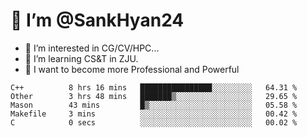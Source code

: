 # 👋 I’m @SankHyan24

- 👀 I’m interested in CG/CV/HPC...
- 🌱 I’m learning CS&T in ZJU.
- 💞️ I want to become more Professional and Powerful


<!---
SankHyan24/SankHyan24 is a ✨ special ✨ repository because its `README.md` (this file) appears on your GitHub profile.
You can click the Preview link to take a look at your changes.
--->
<!--START_SECTION:waka-->

```text
C++          8 hrs 16 mins   ████████████████░░░░░░░░░   64.31 %
Other        3 hrs 48 mins   ███████▒░░░░░░░░░░░░░░░░░   29.65 %
Mason        43 mins         █▒░░░░░░░░░░░░░░░░░░░░░░░   05.58 %
Makefile     3 mins          ░░░░░░░░░░░░░░░░░░░░░░░░░   00.42 %
C            0 secs          ░░░░░░░░░░░░░░░░░░░░░░░░░   00.02 %
```

<!--END_SECTION:waka-->
